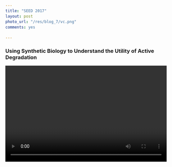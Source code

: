 ```yaml
---
title: "SEED 2017"
layout: post
photo_url: "/res/blog_7/vc.png"
comments: yes

---
```

<script type="text/x-mathjax-config">
  MathJax.Hub.Config({tex2jax: {inlineMath: [['$','$'], ['\\(','\\)']]}});
</script>
<script type="text/javascript" async
  src="https://cdn.mathjax.org/mathjax/latest/MathJax.js?config=TeX-AMS_CHTML">
</script>

### Using Synthetic Biology to Understand the Utility of Active Degradation
<video controls loop autoplay width="100%" height="300">
<source src="/res/blog_7/seed_logo.webm" autoplay="true" type="video/webm">

  <source src="/res/blog_7/seed_logo.mp4" autoplay="true" type="video/mp4">

Your browser does not support the video tag.
</video>

What is the utility of active degradation bacterial genetic networks and how can synthetic biology help us tease out its role in bet-hedging systems? Using a combination of synthetic reporter plasmids and mathematical modeling we investigate this problem.

## Phenotypic diversity in isogenic bacteria can help survive unexpected antibiotic stress
As shown in [this fantastic paper](https://www.nature.com/articles/srep19538), even bacteria that are genetically identical can demonstrate differing susceptibility to antibiotics.

The video below shows a growing bacterial microcolony that's hit with a temporary dose of carbenicillin. Red coloration is a propidium iodide indication of cell death. Cyan represents diversity in a transcriptional reporter for the multiple antibiotic resistance activator MarA

<video controls width="100%">
<source src="/res/blog_7/media6.webm" type="video/webm">

  <source src="/res/blog_7/media6.mp4" type="video/mp4">

Your browser does not support the video tag.
</video>

We see that some cells die and others live - the cells that live go on to reproduce the same diversity. Moreover we see that this survivorship is correlated with MarA level. From [literature](https://www.ncbi.nlm.nih.gov/pubmed/15009903), we know that MarA is actively degraded by Lon protease. How does turnover in MarA affect the distribution of the resistance phenotype?

## Not all phenotypic distributions are made equally

Consider the following distributions
<iframe src="/res/blog_7/gaussian.html" width="100%" height="200"  scrolling="no"></iframe>

Produced by the following [stationary ergodic processes](https://en.wikipedia.org/wiki/Stationary_ergodic_process).

Even though the distributions have the same statistics, we see that the processes that produce each distribution are changing differently in time.

<iframe src="/res/blog_7/waves.html" width="100%" height="400" scrolling="no"  align="center"></iframe>

This difference can be described by the metric correlation time, which is to say how well knowing the state of the processes now informs where it will be in the future. For instance, pure white noise has a correlation time of 0 minutes - knowing where it is now does not inform at all where it will be in the future.

<!-- Watch the following animation to see how
<video controls id="video1" width="100%">
  <source src="/res/blog_7/ergodic.mp4" type="video/mp4">
Your browser does not support the video tag.
</video> -->


## How does a bacterial populations go from a few cells to rich phenotypic diversity?

![diversity](/res/blog_7/diversity.png)

We can model the development of diversity in noisy genes by an [Ornstein–Uhlenbeck processes](https://en.wikipedia.org/wiki/Ornstein%E2%80%93Uhlenbeck_process)

<center>
$$\frac{dX}{dt} = -\theta_{x} X_{t} dt+\sigma_{x} \eta_{x}$$
</center>

Where $$\theta_{x}$$ scales with the half-life of the molecule.

Below we see simulation of several trajectories as well as the analytical solutions to the variance over time of the function for a short half-life activator. Click links for interactive versions.

<a href="/res/blog_7/short.html">
<img src="/res/blog_7/first_int.png">
</a>﻿

<!-- <iframe src="/res/blog_7/short.html" width="100%" height="400"  scrolling="no"></iframe> -->

Increasing the half-life of the activator demonstrates a slower accumulation of diversity over time.

<!-- <iframe src="/res/blog_7/long.html" width="100%" height="400"  scrolling="no"></iframe> -->
<a href="/res/blog_7/long.html">
<img src="/res/blog_7/second_int.png">
</a>﻿

## Active degradation increases the rate of diversity accumulation

Mirroring the computational results, experimental results for activators with differing half-lives demonstrate different rates of diversity generation. Here we compare a system with wild type MarA that is actively degraded to a system with synthetically modified MarA that is not.

<video controls width="100%">
<source src="/res/blog_5/short_halflife.webm" type="video/webm">

  <source src="/res/blog_7/short_halflife.mp4" type="video/mp4">

Your browser does not support the video tag.
</video>




<video controls width="100%">
<source src="/res/blog_5/long_halflife.webm" type="video/webm">

  <source src="/res/blog_7/long_halflife.mp4" type="video/mp4">

Your browser does not support the video tag.
</video>

## Conclusion / Complete Poster
So far we've only discussed diversity in an activator, but MarA doesn't operate in isolation, it goes on to activate multiple downstream genes to coordinate a cohesive resistance phenoptype.

![schema](/res/blog_7/schema.png)

For more information on half-life may affect downstream coordination, please see the associated [poster](/res/blog_7/seed_posterNAR.pdf).

<a href="/res/blog_7/seed_posterNAR.pdf">
<img src="/res/blog_7/seed_posterNAR.JPG">
</a>﻿
<!--
<script>
document.getElementById("video1").currentTime = 14;
</script> -->
